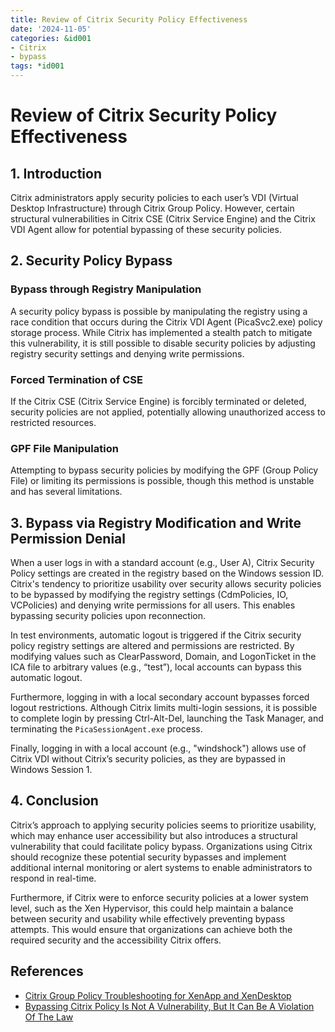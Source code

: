 ```yaml
---
title: Review of Citrix Security Policy Effectiveness
date: '2024-11-05'
categories: &id001
- Citrix
- bypass
tags: *id001
---
```


# Review of Citrix Security Policy Effectiveness

## 1. Introduction
Citrix administrators apply security policies to each user’s VDI (Virtual Desktop Infrastructure) through Citrix Group Policy. However, certain structural vulnerabilities in Citrix CSE (Citrix Service Engine) and the Citrix VDI Agent allow for potential bypassing of these security policies.

## 2. Security Policy Bypass

### Bypass through Registry Manipulation
A security policy bypass is possible by manipulating the registry using a race condition that occurs during the Citrix VDI Agent (PicaSvc2.exe) policy storage process. While Citrix has implemented a stealth patch to mitigate this vulnerability, it is still possible to disable security policies by adjusting registry security settings and denying write permissions.

### Forced Termination of CSE
If the Citrix CSE (Citrix Service Engine) is forcibly terminated or deleted, security policies are not applied, potentially allowing unauthorized access to restricted resources.

### GPF File Manipulation
Attempting to bypass security policies by modifying the GPF (Group Policy File) or limiting its permissions is possible, though this method is unstable and has several limitations.

## 3. Bypass via Registry Modification and Write Permission Denial
When a user logs in with a standard account (e.g., User A), Citrix Security Policy settings are created in the registry based on the Windows session ID. Citrix's tendency to prioritize usability over security allows security policies to be bypassed by modifying the registry settings (CdmPolicies, IO, VCPolicies) and denying write permissions for all users. This enables bypassing security policies upon reconnection.

In test environments, automatic logout is triggered if the Citrix security policy registry settings are altered and permissions are restricted. By modifying values such as ClearPassword, Domain, and LogonTicket in the ICA file to arbitrary values (e.g., “test”), local accounts can bypass this automatic logout.

Furthermore, logging in with a local secondary account bypasses forced logout restrictions. Although Citrix limits multi-login sessions, it is possible to complete login by pressing Ctrl-Alt-Del, launching the Task Manager, and terminating the `PicaSessionAgent.exe` process.

Finally, logging in with a local account (e.g., "windshock") allows use of Citrix VDI without Citrix’s security policies, as they are bypassed in Windows Session 1.

## 4. Conclusion
Citrix’s approach to applying security policies seems to prioritize usability, which may enhance user accessibility but also introduces a structural vulnerability that could facilitate policy bypass. Organizations using Citrix should recognize these potential security bypasses and implement additional internal monitoring or alert systems to enable administrators to respond in real-time.

Furthermore, if Citrix were to enforce security policies at a lower system level, such as the Xen Hypervisor, this could help maintain a balance between security and usability while effectively preventing bypass attempts. This would ensure that organizations can achieve both the required security and the accessibility Citrix offers.

## References
- [Citrix Group Policy Troubleshooting for XenApp and XenDesktop](https://www.slideshare.net/slideshow/citrix-group-policy-troubleshooting-for-xenapp-and-xendesktop/41412077)
- [Bypassing Citrix Policy Is Not A Vulnerability, But It Can Be A Violation Of The Law](/en/post/2023-04-27-bypassing-citrix-policy-is-not-a-vulnerability-but-it-can-be-a-violation-of-the-law/)
<!--stackedit_data:
eyJoaXN0b3J5IjpbLTQ2ODY5NzkwNywtMTkwMTE4OTY3MV19
-->
